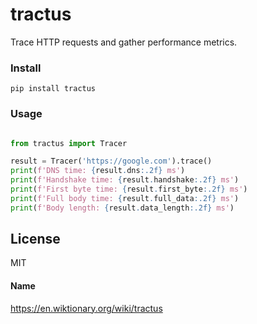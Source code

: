 # tractus

Trace HTTP requests and gather performance metrics.

### Install

```
pip install tractus
```

### Usage

```python

from tractus import Tracer

result = Tracer('https://google.com').trace()
print(f'DNS time: {result.dns:.2f} ms')
print(f'Handshake time: {result.handshake:.2f} ms')
print(f'First byte time: {result.first_byte:.2f} ms')
print(f'Full body time: {result.full_data:.2f} ms')
print(f'Body length: {result.data_length:.2f} ms')

```

License
----
MIT

#### Name
https://en.wiktionary.org/wiki/tractus